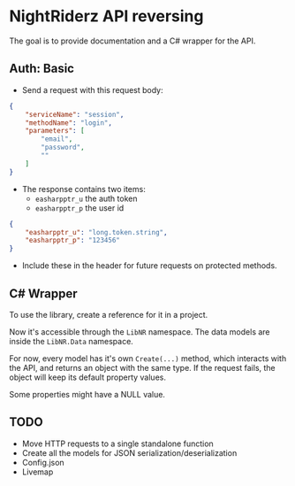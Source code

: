 # NightRiderz API reversing
The goal is to provide documentation and a C# wrapper for the API.
## Auth: Basic
- Send a request with this request body:
```json
{
    "serviceName": "session",
    "methodName": "login",
    "parameters": [
        "email",
        "password",
        ""
    ]
}
```
- The response contains two items:
    - `easharpptr_u` the auth token
    - `easharpptr_p` the user id
```json
{
    "easharpptr_u": "long.token.string",
    "easharpptr_p": "123456"
}
```
- Include these in the header for future requests on protected methods.
## C# Wrapper
To use the library, create a reference for it in a project.

Now it's accessible through the `LibNR` namespace. The data models are inside the `LibNR.Data` namespace.

For now, every model has it's own `Create(...)` method, which interacts with the API, and returns an object with the same type. If the request fails, the object will keep its default property values.

Some properties might have a NULL value.

## TODO
- Move HTTP requests to a single standalone function
- Create all the models for JSON serialization/deserialization
- Config.json
- Livemap
